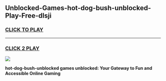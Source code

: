 
## Unblocked-Games-hot-dog-bush-unblocked-Play-Free-dlsji
<h3>
<a href="https://premium76.site?title=hot-dog-bush-unblocked&ref=10A">CLICK TO PLAY</a></h3>
<hr>

<h3>
<a href="https://premium76.site?title=hot-dog-bush-unblocked&ref=10A">CLICK 2 PLAY</a>
  
</h3>

<a href="https://premium76.site?title=hot-dog-bush-unblocked&ref=10A"><img src="https://clearcache.store/games.png"></a>


**hot-dog-bush-unblocked games unblocked: Your Gateway to Fun and Accessible Online Gaming**
